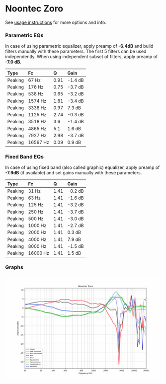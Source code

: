 # Noontec Zoro
See [usage instructions](https://github.com/jaakkopasanen/AutoEq#usage) for more options and info.

### Parametric EQs
In case of using parametric equalizer, apply preamp of **-6.4dB** and build filters manually
with these parameters. The first 5 filters can be used independently.
When using independent subset of filters, apply preamp of **-7.0 dB**.

| Type    | Fc       |    Q | Gain    |
|:--------|:---------|:-----|:--------|
| Peaking | 67 Hz    | 0.91 | -1.4 dB |
| Peaking | 176 Hz   | 0.75 | -3.7 dB |
| Peaking | 538 Hz   | 0.65 | -3.2 dB |
| Peaking | 1574 Hz  | 1.81 | -3.4 dB |
| Peaking | 3338 Hz  | 0.97 | 7.3 dB  |
| Peaking | 1125 Hz  | 2.74 | -0.3 dB |
| Peaking | 3518 Hz  | 3.6  | -1.4 dB |
| Peaking | 4865 Hz  | 5.1  | 1.6 dB  |
| Peaking | 7927 Hz  | 2.98 | -3.7 dB |
| Peaking | 16597 Hz | 0.09 | 0.9 dB  |

### Fixed Band EQs
In case of using fixed band (also called graphic) equalizer, apply preamp of **-7.9dB**
(if available) and set gains manually with these parameters.

| Type    | Fc       |    Q | Gain    |
|:--------|:---------|:-----|:--------|
| Peaking | 31 Hz    | 1.41 | -0.2 dB |
| Peaking | 63 Hz    | 1.41 | -1.6 dB |
| Peaking | 125 Hz   | 1.41 | -3.2 dB |
| Peaking | 250 Hz   | 1.41 | -3.7 dB |
| Peaking | 500 Hz   | 1.41 | -3.0 dB |
| Peaking | 1000 Hz  | 1.41 | -2.7 dB |
| Peaking | 2000 Hz  | 1.41 | 0.3 dB  |
| Peaking | 4000 Hz  | 1.41 | 7.9 dB  |
| Peaking | 8000 Hz  | 1.41 | -1.5 dB |
| Peaking | 16000 Hz | 1.41 | 1.5 dB  |

### Graphs
![](./Noontec%20Zoro.png)